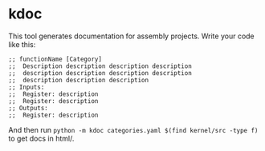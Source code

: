# kdoc

This tool generates documentation for assembly projects. Write your code like this:

    ;; functionName [Category]
    ;;  Description description description description
    ;;  description description description description
    ;;  description description description
    ;; Inputs:
    ;;  Register: description
    ;;  Register: description
    ;; Outputs:
    ;;  Register: description

And then run `python -m kdoc categories.yaml $(find kernel/src -type f)` to get docs in html/.
